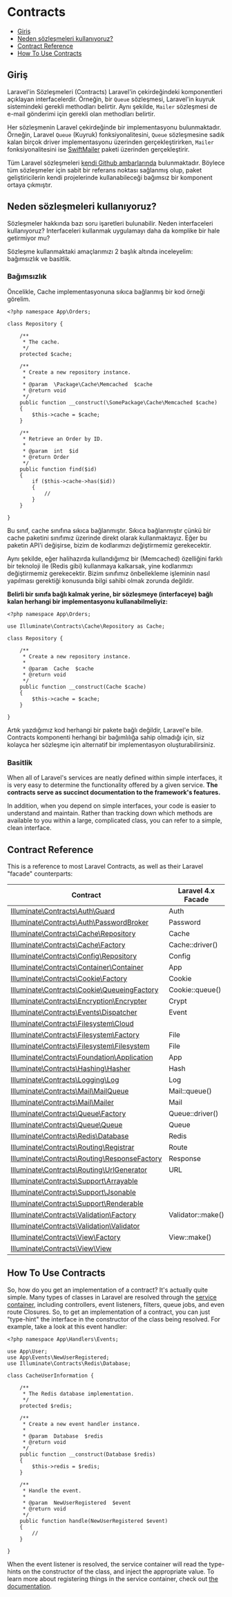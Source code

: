 # Contracts

- [Giriş](#introduction)
- [Neden sözleşmeleri kullanıyoruz?](#why-contracts)
- [Contract Reference](#contract-reference)
- [How To Use Contracts](#how-to-use-contracts)

<a name="introduction"></a>
## Giriş

Laravel'in Sözleşmeleri (Contracts) Laravel'in çekirdeğindeki komponentleri açıklayan interfacelerdir. Örneğin, bir `Queue` sözleşmesi, Laravel'in kuyruk sistemindeki gerekli methodları belirtir. Aynı şekilde, `Mailer` sözleşmesi de e-mail gönderimi için gerekli olan methodları belirtir.

Her sözleşmenin Laravel çekirdeğinde bir implementasyonu bulunmaktadır. Örneğin, Laravel `Queue` (Kuyruk) fonksiyonalitesini, `Queue` sözleşmesine sadık kalan birçok driver implementasyonu üzerinden gerçekleştirirken, `Mailer` fonksiyonalitesini ise [SwiftMailer](http://swiftmailer.org/) paketi üzerinden gerçekleştirir.

Tüm Laravel sözleşmeleri [kendi Github ambarlarında](https://github.com/illuminate/contracts) bulunmaktadır. Böylece tüm sözleşmeler için sabit bir referans noktası sağlanmış olup, paket geliştiricilerin kendi projelerinde kullanabileceği bağımsız bir komponent ortaya çıkmıştır.

<a name="why-contracts"></a>
## Neden sözleşmeleri kullanıyoruz?

Sözleşmeler hakkında bazı soru işaretleri bulunabilir. Neden interfaceleri kullanıyoruz? Interfaceleri kullanmak uygulamayı daha da komplike bir hale getirmiyor mu?

Sözleşme kullanmaktaki amaçlarımızı 2 başlık altında inceleyelim: bağımsızlık ve basitlik.

### Bağımsızlık

Öncelikle, Cache implementasyonuna sıkıca bağlanmış bir kod örneği görelim.

	<?php namespace App\Orders;

	class Repository {

		/**
		 * The cache.
		 */
		protected $cache;

		/**
		 * Create a new repository instance.
		 *
		 * @param  \Package\Cache\Memcached  $cache
		 * @return void
		 */
		public function __construct(\SomePackage\Cache\Memcached $cache)
		{
			$this->cache = $cache;
		}

		/**
		 * Retrieve an Order by ID.
		 *
		 * @param  int  $id
		 * @return Order
		 */
		public function find($id)
		{
			if ($this->cache->has($id))
			{
				//
			}
		}

	}

Bu sınıf, cache sınıfına sıkıca bağlanmıştır. Sıkıca bağlanmıştır çünkü bir cache paketini sınıfımız üzerinde direkt olarak kullanmaktayız. Eğer bu paketin API'i değişirse, bizim de kodlarımızı değiştirmemiz gerekecektir.

Aynı şekilde, eğer halihazırda kullandığımız bir (Memcached) özelliğini farklı bir teknoloji ile (Redis gibi) kullanmaya kalkarsak, yine kodlarımızı değiştirmemiz gerekecektir. Bizim sınıfımız önbellekleme işleminin nasıl yapılması gerektiği konusunda bilgi sahibi olmak zorunda değildir.

**Belirli bir sınıfa bağlı kalmak yerine, bir sözleşmeye (interfaceye) bağlı kalan herhangi bir implementasyonu kullanabilmeliyiz:**

	<?php namespace App\Orders;

	use Illuminate\Contracts\Cache\Repository as Cache;

	class Repository {

		/**
		 * Create a new repository instance.
		 *
		 * @param  Cache  $cache
		 * @return void
		 */
		public function __construct(Cache $cache)
		{
			$this->cache = $cache;
		}

	}

Artık yazdığımız kod herhangi bir pakete bağlı değildir, Laravel'e bile. Contracts komponenti herhangi bir bağımlılığa sahip olmadığı için, siz kolayca her sözleşme için alternatif bir implementasyon oluşturabilirsiniz.

### Basitlik

When all of Laravel's services are neatly defined within simple interfaces, it is very easy to determine the functionality offered by a given service. **The contracts serve as succinct documentation to the framework's features.**

In addition, when you depend on simple interfaces, your code is easier to understand and maintain. Rather than tracking down which methods are available to you within a large, complicated class, you can refer to a simple, clean interface.

<a name="contract-reference"></a>
## Contract Reference

This is a reference to most Laravel Contracts, as well as their Laravel "facade" counterparts:

Contract  |  Laravel 4.x Facade
------------- | -------------
[Illuminate\Contracts\Auth\Guard](https://github.com/illuminate/contracts/blob/master/Auth/Guard.php)  |  Auth
[Illuminate\Contracts\Auth\PasswordBroker](https://github.com/illuminate/contracts/blob/master/Auth/PasswordBroker.php)  |  Password
[Illuminate\Contracts\Cache\Repository](https://github.com/illuminate/contracts/blob/master/Cache/Repository.php) | Cache
[Illuminate\Contracts\Cache\Factory](https://github.com/illuminate/contracts/blob/master/Cache/Factory.php) | Cache::driver()
[Illuminate\Contracts\Config\Repository](https://github.com/illuminate/contracts/blob/master/Config/Repository.php) | Config
[Illuminate\Contracts\Container\Container](https://github.com/illuminate/contracts/blob/master/Container/Container.php) | App
[Illuminate\Contracts\Cookie\Factory](https://github.com/illuminate/contracts/blob/master/Cookie/Factory.php) | Cookie
[Illuminate\Contracts\Cookie\QueueingFactory](https://github.com/illuminate/contracts/blob/master/Cookie/QueueingFactory.php) | Cookie::queue()
[Illuminate\Contracts\Encryption\Encrypter](https://github.com/illuminate/contracts/blob/master/Encryption/Encrypter.php) | Crypt
[Illuminate\Contracts\Events\Dispatcher](https://github.com/illuminate/contracts/blob/master/Events/Dispatcher.php) | Event
[Illuminate\Contracts\Filesystem\Cloud](https://github.com/illuminate/contracts/blob/master/Filesystem/Cloud.php) | &nbsp;
[Illuminate\Contracts\Filesystem\Factory](https://github.com/illuminate/contracts/blob/master/Filesystem/Factory.php) | File
[Illuminate\Contracts\Filesystem\Filesystem](https://github.com/illuminate/contracts/blob/master/Filesystem/Filesystem.php) | File
[Illuminate\Contracts\Foundation\Application](https://github.com/illuminate/contracts/blob/master/Foundation/Application.php) | App
[Illuminate\Contracts\Hashing\Hasher](https://github.com/illuminate/contracts/blob/master/Hashing/Hasher.php) | Hash
[Illuminate\Contracts\Logging\Log](https://github.com/illuminate/contracts/blob/master/Logging/Log.php) | Log
[Illuminate\Contracts\Mail\MailQueue](https://github.com/illuminate/contracts/blob/master/Mail/MailQueue.php) | Mail::queue()
[Illuminate\Contracts\Mail\Mailer](https://github.com/illuminate/contracts/blob/master/Mail/Mailer.php) | Mail
[Illuminate\Contracts\Queue\Factory](https://github.com/illuminate/contracts/blob/master/Queue/Factory.php) | Queue::driver()
[Illuminate\Contracts\Queue\Queue](https://github.com/illuminate/contracts/blob/master/Queue/Queue.php) | Queue
[Illuminate\Contracts\Redis\Database](https://github.com/illuminate/contracts/blob/master/Redis/Database.php) | Redis
[Illuminate\Contracts\Routing\Registrar](https://github.com/illuminate/contracts/blob/master/Routing/Registrar.php) | Route
[Illuminate\Contracts\Routing\ResponseFactory](https://github.com/illuminate/contracts/blob/master/Routing/ResponseFactory.php) | Response
[Illuminate\Contracts\Routing\UrlGenerator](https://github.com/illuminate/contracts/blob/master/Routing/UrlGenerator.php) | URL
[Illuminate\Contracts\Support\Arrayable](https://github.com/illuminate/contracts/blob/master/Support/Arrayable.php) | &nbsp;
[Illuminate\Contracts\Support\Jsonable](https://github.com/illuminate/contracts/blob/master/Support/Jsonable.php) | &nbsp;
[Illuminate\Contracts\Support\Renderable](https://github.com/illuminate/contracts/blob/master/Support/Renderable.php) | &nbsp;
[Illuminate\Contracts\Validation\Factory](https://github.com/illuminate/contracts/blob/master/Validation/Factory.php) | Validator::make()
[Illuminate\Contracts\Validation\Validator](https://github.com/illuminate/contracts/blob/master/Validation/Validator.php) | &nbsp;
[Illuminate\Contracts\View\Factory](https://github.com/illuminate/contracts/blob/master/View/Factory.php) | View::make()
[Illuminate\Contracts\View\View](https://github.com/illuminate/contracts/blob/master/View/View.php) | &nbsp;

<a name="how-to-use-contracts"></a>
## How To Use Contracts

So, how do you get an implementation of a contract? It's actually quite simple. Many types of classes in Laravel are resolved through the [service container](/docs/master/container), including controllers, event listeners, filters, queue jobs, and even route Closures. So, to get an implementation of a contract, you can just "type-hint" the interface in the constructor of the class being resolved. For example, take a look at this event handler:

	<?php namespace App\Handlers\Events;

	use App\User;
	use App\Events\NewUserRegistered;
	use Illuminate\Contracts\Redis\Database;

	class CacheUserInformation {

		/**
		 * The Redis database implementation.
		 */
		protected $redis;

		/**
		 * Create a new event handler instance.
		 *
		 * @param  Database  $redis
		 * @return void
		 */
		public function __construct(Database $redis)
		{
			$this->redis = $redis;
		}

		/**
		 * Handle the event.
		 *
		 * @param  NewUserRegistered  $event
		 * @return void
		 */
		public function handle(NewUserRegistered $event)
		{
			//
		}

	}

When the event listener is resolved, the service container will read the type-hints on the constructor of the class, and inject the appropriate value. To learn more about registering things in the service container, check out [the documentation](/docs/master/container).
